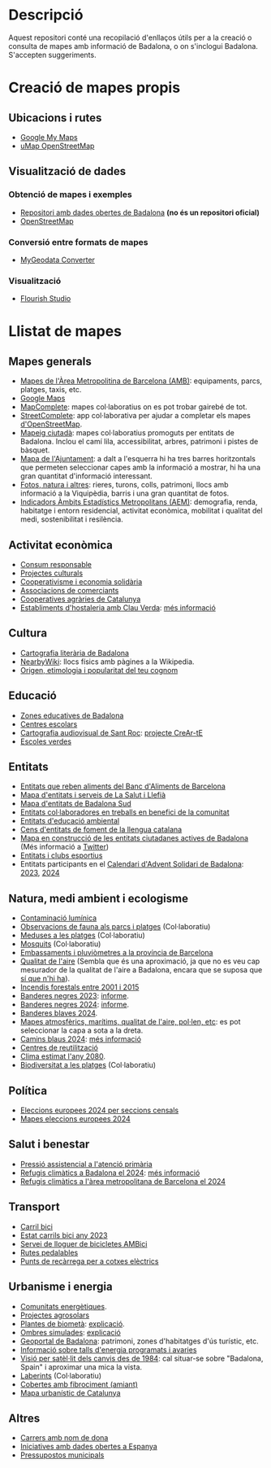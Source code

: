 # Descripció

Aquest repositori conté una recopilació d'enllaços útils per a la creació o consulta de mapes amb informació de Badalona, o on s'inclogui Badalona. S'accepten suggeriments.

# Creació de mapes propis

## Ubicacions i rutes

-   [Google My Maps](https://www.google.com/intl/es_ES/maps/about/mymaps/)
-   [uMap OpenStreetMap](https://umap.openstreetmap.fr/ca/)

## Visualització de dades

### Obtenció de mapes i exemples

-   [Repositori amb dades obertes de Badalona](https://github.com/ProjEntBdn/dades_obertes_ajuntament) **(no és un repositori oficial)**
-   [OpenStreetMap](https://www.openstreetmap.org/)

### Conversió entre formats de mapes

-   [MyGeodata Converter](https://mygeodata.cloud/converter/)

### Visualització

-   [Flourish Studio](https://flourish.studio)

# Llistat de mapes

## Mapes generals

-   [Mapes de l'Àrea Metropolitina de Barcelona (AMB)](https://www.amb.cat/s/web/area-metropolitana/dades-obertes/mapes.html): equipaments, parcs, platges, taxis, etc.
-   [Google Maps](https://www.google.es/maps/@41.4474285,2.2457771,15.46z)
-   [MapComplete](https://mapcomplete.org/): mapes col·laboratius on es pot trobar gairebé de tot.
-   [StreetComplete](https://streetcomplete.app/): app col·laborativa per ajudar a completar els mapes [d'OpenStreetMap](https://umap.openstreetmap.fr/ca/).
-   [Mapeig ciutadà](https://llefia.org/mapeig-ciutada/): mapes col·laboratius promoguts per entitats de Badalona. Inclou el camí lila, accessibilitat, arbres, patrimoni i pistes de bàsquet.
-   [Mapa de l'Ajuntament](https://www.badalona.cat/ca/viure-bdn/planols/guia-de-la-ciutat/mapa-escolar): a dalt a l'esquerra hi ha tres barres horitzontals que permeten seleccionar capes amb la informació a mostrar, hi ha una gran quantitat d'informació interessant.
-   [Fotos, natura i altres](https://www.google.com/maps/d/viewer?mid=1mmiboUw5lTOrd8eriKAngUBUOjYwgYdu): rieres, turons, colls, patrimoni, llocs amb informació a la Viquipèdia, barris i una gran quantitat de fotos.
-   [Indicadors Àmbits Estadístics Metropolitans (AEM)](https://ide.amb.cat/ambits-estadistics-metropolitans/): demografia, renda, habitatge i entorn residencial, activitat econòmica, mobilitat i qualitat del medi, sostenibilitat i resilència.

## Activitat econòmica

-   [Consum responsable](https://pamapam.cat/mapa/)
-   [Projectes culturals](https://www.periferica.cat/mapa/)
-   [Cooperativisme i economia solidària](https://ateneubnord.cat/mapa/)
-   [Associacions de comerciants](https://www.badalona.cat/es/servicios-ayuntamiento/actividad-economica/comercio/asociaciones-de-comerciantes)
-   [Cooperatives agràries de Catalunya](https://www.cooperativesagraries.cat/ca/mapa-cooperatiu.html)
-   [Establiments d'hostaleria amb Clau Verda](https://www.google.com/maps/d/embed?mid=1zbBlobkbbbeWm3ZmUDae9vc2B99trwI&ehbc=2E312F&ll=41.44418674423387%2C2.2904531241417825&z=13): [més informació](https://www.llaveverde.org/)

## Cultura

-   [Cartografia literària de Badalona](https://www.espaibetulia.cat/cartografia-literaria-de-badalona/)
-   [NearbyWiki](https://es.nearbywiki.org/map/#13/41.4554/2.2625): llocs físics amb pàgines a la Wikipedia.
-   [Origen, etimologia i popularitat del teu cognom](https://es.geneanet.org/apellidos/)

## Educació

-   [Zones educatives de Badalona](https://serveiseducatius.xtec.cat/badalona/portada/guia-dinformacio-educativa-2024-25-i-mapa-de-les-zones-educatives-de-badalona/)
-   [Centres escolars](https://www.diaridebadalona.com/noticia/mapa-escoles/)
-   [Cartografia audiovisual de Sant Roc](https://www.google.com/maps/d/viewer?mid=1PkUkVhirKihnFPsDrebBJNYBUGlwb3I&femb=1&ll=41.43636543223269%2C2.2264186999999858&z=16): [projecte CreAr-tE](https://www.crearte-badalonasud.cat/)
-   [Escoles verdes](https://www.badalona.cat/ca/serveis-ajuntament/mediambient-i-sostenibilitat/edudacio-ambiental/escoles-verdes/mapa-escoles-verdes)

## Entitats

-   [Entitats que reben aliments del Banc d'Aliments de Barcelona](https://www.bancdelsaliments.org/ca/cercador_entitats/)
-   [Mapa d'entitats i serveis de La Salut i Llefià](https://www.badalona.cat/ca/serveis-ajuntament/civisme-convivencia-i-mediacio/servei-de-mediacio/barris-i-comunitats-1)
-   [Mapa d'entitats de Badalona Sud](https://www.google.com/maps/d/viewer?mid=1bdoJp81bX3IzJ0gAW-sVmSgCr1k&ll=41.43616334941302%2C2.2286042793457295&z=15)
-   [Entitats col·laboradores en treballs en benefici de la comunitat](https://justicia.gencat.cat/ca/ambits/mesures_penals_alternativ/programes/treballs_benefici/mapa-entitats-collaboradores)
-   [Entitats d'educació ambiental](https://scea.cat/cens-dequipaments-entitats-i-empreses-deducacio-ambiental/)
-   [Cens d'entitats de foment de la llengua catalana](https://llengua.gencat.cat/ca/serveis/entitats/cens-entitats/entitats-cens/)
-   [Mapa en construcció de les entitats ciutadanes actives de Badalona](https://umap.openstreetmap.fr/ca/map/entitats-actives-de-badalona_1027376#14/41.4484/2.2448) (Més informació a [Twitter](https://x.com/ProjEntBdn))
-   [Entitats i clubs esportius](https://www.badalona.cat/es/servicios-ayuntamiento/deporte/entidades-y-clubes-1)
-   Entitats participants en el [Calendari d'Advent Solidari de Badalona](https://calendariadventsolidari.cat/): [2023](https://umap.openstreetmap.fr/ca/map/calendari-dadvent-solidari-de-badalona-2023_1119266), [2024](https://umap.openstreetmap.fr/ca/map/calendari-dadvent-solidari-de-badalona-2024_1159429)

## Natura, medi ambient i ecologisme

-   [Contaminació lumínica](https://www.lightpollutionmap.info/#zoom=12.35&lat=41.4631&lon=2.3040)
-   [Observacions de fauna als parcs i platges](https://visorfauna.amb.cat/viewer/amb/BD/1/0/26.11.2023/26.5.2024/0) (Col·laboratiu)
-   [Meduses a les platges](https://www.medusapp.net/mapa/mapa-portada.php) (Col·laboratiu)
-   [Mosquits](https://webserver.mosquitoalert.com/static/tigapublic/spain.html#/ca) (Col·laboratiu)
-   [Embassaments i pluviòmetres a la província de Barcelona](https://www.embalses.net/provincia-47-barcelona.html)
-   [Qualitat de l'aire](https://www.iqair.com/es/air-quality-map/spain/catalunya/badalona) (Sembla que és una aproximació, ja que no es veu cap mesurador de la qualitat de l'aire a Badalona, encara que se suposa que [sí que n'hi ha](https://www.badalona.cat/es/servicios-ayuntamiento/medioambiente-y-sostenibilidad/ecologia-urbana/calidad-del-aire)).
-   [Incendis forestals entre 2001 i 2015](https://civio.es/espana-en-llamas/mapa-de-incendios-forestales/#explora)
-   [Banderes negres 2023](https://www.google.com/maps/d/viewer?mid=1P68vTnk2IwOMfRFGvomaWRBajNOC39c&femb=1&ll=41.443591828379276%2C2.269027454966297&z=13): [informe](https://www.ecologistasenaccion.org/wp-content/uploads/2023/06/informe-banderas-negras-2023.pdf).
-   [Banderes negres 2024](https://www.google.com/maps/d/viewer?mid=1dnQt1TB2MqCfSWkVW6YaPrlOCNGtHVk&ll=41.44390378761773%2C2.254122613370475&z=14): [informe](https://www.ecologistasenaccion.org/wp-content/uploads/2024/06/Informe-Banderas-Negras-2024.pdf).
-   [Banderes blaves 2024](https://www.banderaazul.org/sites/default/files/archivos/rueda-de-prensa/2024/BanderaAzul2024.html).
-   [Mapes atmosfèrics, marítims, qualitat de l'aire, pol·len, etc](https://www.tiempo.com/mapas-meteorologicos/): es pot seleccionar la capa a sota a la dreta.
-   [Camins blaus 2024](https://senderosazules.org/sites/default/files/mapas/SenderosAzules2024/index.html): [més informació](https://www.senderosazules.org/)
-   [Centres de reutilització](https://www.arc.cat/centresreutil/)
-   [Clima estimat l'any 2080](https://fitzlab.shinyapps.io/cityapp/).
-   [Biodiversitat a les platges](https://bioplatgesmet.institutmetropoli.cat/) (Col·laboratiu)

## Política

-   [Eleccions europees 2024 per seccions censals](https://es.ara.cat/misc/mapa-han-votado-vecinos-elecciones-europeas-calle-calle_1_5056723.html)
-   [Mapes eleccions europees 2024](https://www.ara.cat/politica/eleccions-europees/mapes-entendre-resultats-eleccions-europees_1_5056282.html)

## Salut i benestar

-   [Pressió assistencial a l'atenció primària](https://civio.es/medicamentalia/buscador-presion-asistencial-atencion-primaria/)
-   [Refugis climàtics a Badalona el 2024](https://www.diaridebadalona.com/noticia/mapa-l-aquests-son-els-11-refugis-climatics-de-badalona/): [més informació](https://www.badalona.cat/es/actualidad/noticias/badalona-crea-una-red-de-11-refugios-climaticos-para-protegerse-de-altas-temperaturas)
-   [Refugis climàtics a l'àrea metropolitana de Barcelona el 2024](https://www.elperiodico.com/es/badalona/20240613/mapa-de-mercados-a-bibliotecas-donde-resguardarse-del-calor-este-verano-en-el-area-de-barcelona-103697268)

## Transport

-   [Carril bici](https://www.redtransporte.com/barcelona/carril-bici/badalona.html)
-   [Estat carrils bici any 2023](https://www.badalona.cat/es/servicios-ayuntamiento/transportes-y-movilidad/moverse-con-transporte-publico/moverse-en-bicicleta/mob_carrils-bici-05_2023.pdf)
-   [Servei de lloguer de bicicletes AMBici](https://www.ambici.cat/ca/mapa/)
-   [Rutes pedalables](https://visorbicicleta.amb.cat/)
-   [Punts de recàrrega per a cotxes elèctrics](https://www.iberdrola.es/movilidad-electrica/puntos-de-recarga)

## Urbanisme i energia

-   [Comunitats energètiques](https://www.energiacomun.org/mapa/).
-   [Projectes agrosolars](https://agrisolareurope.org/map/)
-   [Plantes de biometà](https://europeanbiogas.clicdata.com/v/Yux1B2opYFds): [explicació](https://elperiodicodelaenergia.com/el-mapa-del-biometano-en-europa-averguenza-a-espana/).
-   [Ombres simulades](https://shademap.app/@41.44883,2.23027,13.42464z,1717943628962t,0b,0p,0m): [explicació](https://www.microsiervos.com/archivo/mundoreal/shademap-mapa-sombras-ciudad.html)
-   [Geoportal de Badalona](https://geoportal.badalona.cat/geoportal/?center=436402.0,4588919.9&scale=25000&thematic=tematic4): patrimoni, zones d'habitatges d'ús turístic, etc.
-   [Informació sobre talls d'energia programats i avaries](https://www.edistribucion.com/es/averias.html)
-   [Visió per satèl·lit dels canvis des de 1984](https://earthengine.google.com/timelapse/): cal situar-se sobre "Badalona, Spain" i aproximar una mica la vista.
-   [Laberints](https://labyrinthlocator.org/world-wide-labyrinth-map/) (Col·laboratiu)
-   [Cobertes amb fibrociment (amiant)](https://presidencia.gencat.cat/ca/ambits_d_actuacio/amiant.cat/ciutadania/visor-amiant/)
-   [Mapa urbanístic de Catalunya](https://dtes.gencat.cat/muc-visor/AppJava/home.do?municipi=08015&set-locale=ca)

## Altres

-   [Carrers amb nom de dona](https://geochicasosm.github.io/lascallesdelasmujeres/)
-   [Iniciatives amb dades obertes a Espanya](https://datos.gob.es/es/iniciativas)
-   [Pressupostos municipals](https://pressupostosmunicipals.transparenciacatalunya.cat/mapas/2023)
